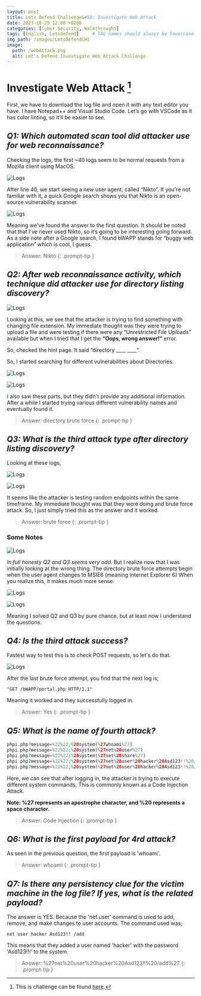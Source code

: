 ```yaml
---
layout: post
title: Lets Defend Challenge&#58; Investigate Web Attack
date: 2023-10-25 12:00 +0200
categories: [Cyber Security, Walkthroughs]
tags: [English, Letsdefend]     # TAG names should always be lowercase
img_path: /images/LetsDefendCH1
image:
  path: /webAttack.png
  alt: Let's Defend Investigate Web Attack Challenge.
---
```


# Investigate Web Attack [^1]

First, we have to download the log file and open it with any text editor you have. I have Notepad++ and Visual Studio Code. Let’s go with VSCode as it has color linting, so it’ll be easier to see.

## *Q1: Which automated scan tool did attacker use for web reconnaissance?*

Checking the logs, the first ~40 logs seem to be normal requests from a Mozilla client using MacOS.

![Logs](/First40Logs.png)

After line 40, we start seeing a new user agent, called “Nikto”. If you're not familiar with it, a quick Google search shows you that Nikto is an open-source vulnerability scanner.

![Logs](/NiktoLogs.png)

Meaning we've found the answer to the first question. It should be noted that that I've never used Nikto, so it’s going to be interesting going forward. As a side note after a Google search, I found bWAPP stands for “buggy web application” which is cool, I guess.

> Answer: Nikto
{: .prompt-tip }

## *Q2: After web reconnaissance activity, which technique did attacker use for directory listing discovery?*

![Logs](/NiktoLogs2.png)

Looking at this, we see that the attacker is trying to find something with changing file extension. My immediate thought was they were trying to upload a file and were testing if there were any “Unrestricted File Uploads” available but when I tried that I get the **“Oops, wrong answer!”** error.

So, checked the hint page. It said “directory ____ ____”.

So, I started searching for different vulnerabilities about Directories.

![Logs](/DirTesting1.png)

![Logs](/DirTesting2.png)

I also saw these parts, but they didn't provide any additional information. After a while I started trying various different vulnerability names and eventually found it.

> Answer: directory brute force
{: .prompt-tip }

## *Q3: What is the third attack type after directory listing discovery?*

Looking at these logs,

![Logs](/Discovery1.png)

![Logs](/Discovery2.png)

It seems like the attacker is testing random endpoints within the same timeframe. My immediate thought was that they were doing and brute force attack. So, I just simply tried this as the answer and it worked. 

> Answer: brute force
{: .prompt-tip }

### Some Notes

![Logs](/ChangeinUserAgent.png)

*In full honesty Q2 and Q3 seems very odd.* But I realize now that I was initially looking at the wrong thing. The directory brute force attempts begin when the user agent changes to MSIE6 (meaning Internet Explorer 6) When you realize this, it makes much more sense.

![Logs](/DirBruteForce.png)

![Logs](/DirBruteForce2.png)

Meaning I solved Q2 and Q3 by pure chance, but at least now I understand the questions.

## *Q4: Is the third attack success?*

Fastest way to test this is to check POST requests, so let's do that.

![Logs](/PostReq.png)

After the last brute force attempt, you find that the next log is;

```log
"GET /bWAPP/portal.php HTTP/1.1"
```

Meaning it worked and they successfully logged in.

> Answer: Yes
{: .prompt-tip }

## *Q5: What is the name of fourth attack?*

```php
phpi.php?message=%22%22;%20system(%27whoami%27)
phpi.php?message=%22%22;%20system(%27net%20user%27)
phpi.php?message=%22%22;%20system(%27net%20share%27)
phpi.php?message=%22%22;%20system(%27net%20user%20hacker%20Asd123!!%20/add%27) 
phpi.php?message=%22%22;%20system(%27net%20user%20hacker%20Asd123!!%20/add%27) 
```

Here, we can see that after logging in, the attacker is trying to execute different system commands. This is commonly known as a Code Injection Attack.

**Note: %27 represents an apostrophe character, and %20 represents a space character.**

> Answer: Code Injection
{: .prompt-tip }

## *Q6: What is the first payload for 4rd attack?*

As seen in the previous question, the first payload is 'whoami'.

> Answer: whoami
{: .prompt-tip }

## *Q7: Is there any persistency clue for the victim machine in the log file? If yes, what is the related payload?*

The answer is YES. Because the 'net user' command is used to add, remove, and make changes to user accounts. The command used was;

```shell
net user hacker Asd123!! /add
```

This means that they added a user named 'hacker' with the password 'Asd123!!!' to the system.

> Answer: %27net%20user%20hacker%20Asd123!!%20/add%27
{: .prompt-tip }

[^1]: This is challenge can be found [here](https://app.letsdefend.io/challenge/investigate-web-attack).
